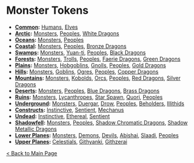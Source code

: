 # Monster Tokens
- **[Common](common#common-monster-tokens):** [Humans](common/humans), [Elves](common/elves)
- **[Arctic](arctic#arctic-monster-tokens):** [Monsters](arctic/monsters), [Peoples](arctic/peoples), [White Dragons](arctic/dragons_white)
- **[Oceans](oceans#oceans-monster-tokens):** [Monsters](oceans/monsters), [Peoples](oceans/peoples)
- **[Coastal](coastal#coastal-monster-tokens):** [Monsters](coastal/monsters), [Peoples](coastal/peoples), [Bronze Dragons](coastal/dragons_bronze)
- **[Swamps](swamps#swamps-monster-tokens):** [Monsters](swamps/monsters), [Yuan-ti](swamps/yuan_ti), [Peoples](swamps/peoples), [Black Dragons](swamps/dragons_black)
- **[Forests](forests#forests-monster-tokens):** [Monsters](forests/monsters), [Trolls](forests/trolls), [Peoples](forests/peoples), [Faerie Dragons](forests/dragons_faerie), [Green Dragons](forests/dragons_green)
- **[Plains](plains#plains-monster-tokens):** [Monsters](plains/monsters), [Hobgoblins](plains/hobgoblins), [Gnolls](plains/gnolls), [Peoples](plains/peoples), [Gold Dragons](plains/dragons_gold)
- **[Hills](hills#hills-monster-tokens):** [Monsters](hills/monsters), [Goblins](hills/goblins), [Ogres](hills/ogres), [Peoples](hills/peoples), [Copper Dragons](hills/dragons_copper)
- **[Mountains](mountains#mountains-monster-tokens):** [Monsters](mountains/monsters), [Kobolds](mountains/kobolds), [Orcs](mountains/orcs), [Peoples](mountains/peoples), [Red Dragons](mountains/dragons_red), [Silver Dragons](mountains/dragons_silver)
- **[Deserts](deserts#deserts-monster-tokens):** [Monsters](deserts/monsters), [Peoples](deserts/peoples), [Blue Dragons](deserts/dragons_blue), [Brass Dragons](deserts/dragons_brass)
- **[Ruins](ruins#ruins-monster-tokens):** [Monsters](ruins/monsters), [Lycanthropes](ruins/lycanthropes), [Star Spawn](ruins/star_spawn), [Quori](ruins/quori), [Peoples](ruins/peoples)
- **[Underground](underground#underground-monster-tokens):** [Monsters](underground/monsters), [Duergar](underground/duergar), [Drow](underground/drow), [Peoples](underground/peoples), [Beholders](underground/beholders), [Illithids](underground/illithids)
- **[Constructs](constructs#constructs-monster-tokens):** [Instinctive](constructs/instinctive), [Sentient](constructs/sentient), [Mechanus](constructs/mechanus)
- **[Undead](undead#undead-monster-tokens):** [Instinctive](undead/instinctive), [Ethereal](undead/ethereal), [Sentient](undead/sentient)
- **[Shadowfell](shadowfell#shadowfell-monster-tokens):** [Monsters](shadowfell/monsters), [Peoples](shadowfell/peoples), [Shadow Chromatic Dragons](shadowfell/dragons_shadow_chromatic), [Shadow Metallic Dragons](shadowfell/dragons_shadow_metallic)
- **[Lower Planes](lower_planes#lower-planes-monster-tokens):** [Monsters](lower_planes/monsters), [Demons](lower_planes/demons), [Devils](lower_planes/devils), [Abishai](lower_planes/abishai), [Slaadi](lower_planes/slaadi), [Peoples](lower_planes/peoples)
- **[Upper Planes](upper_planes#upper-planes-monster-tokens):** [Celestials](upper_planes/celestials), [Githyanki](upper_planes/githyanki), [Githzerai](upper_planes/githzerai)

[< Back to Main Page](../README.md#dungeons-and-dragons-5th-edition)
